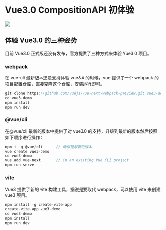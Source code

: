 # Vue3.0 CompositionAPI 初体验

![](https://imgkr.cn-bj.ufileos.com/d625a36d-2f66-42f7-98fb-f49fb5a4045a.png)

## 体验 Vue3.0 的三种姿势

目前 Vue3.0 正式版还没有发布，官方提供了三种方式来体验 Vue3.0 项目。

### webpack

在 vue-cli 最新版本还没支持体验 vue3.0 的时候，vue 提供了一个 webpack 的项目配置仓库，直接克隆这个仓库，安装运行即可。

```javascript
git clone https://github.com/vuejs/vue-next-webpack-preview.git vue3-demo
cd vue3-demo
npm install
npm run dev
```

### @vue/cli

在@vue/cli 最新的版本中提供了对 vue3.0 的支持，升级到最新的版本然后按照如下顺序进行操作：

```javascript
npm i -g @vue/cli      // 确保是最新的版本
vue create vue3-demo
cd vue3-demo
vue add vue-next       // in an existing Vue CLI project
npm run serve
```

### vite

Vue3 提供了新的 vite 构建工具，据说是要取代 webpack，可以使用 vite 来创建 vue3 项目。

```javascript
npm install -g create-vite-app
create-vite-app vue3-demo
cd vue3-demo
npm install
npm run dev
```

